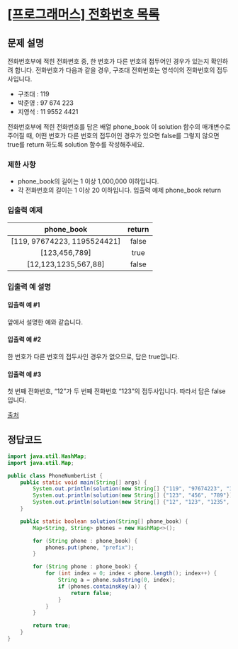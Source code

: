 # [\[프로그래머스\] 전화번호 목록](https://programmers.co.kr/learn/courses/30/lessons/42577)

## 문제 설명

전화번호부에 적힌 전화번호 중, 한 번호가 다른 번호의 접두어인 경우가 있는지 확인하려 합니다. 전화번호가 다음과 같을 경우, 구조대 전화번호는 영석이의 전화번호의 접두사입니다.

- 구조대 : 119
- 박준영 : 97 674 223
- 지영석 : 11 9552 4421

전화번호부에 적힌 전화번호를 담은 배열 phone_book 이 solution 함수의 매개변수로 주어질 때, 어떤 번호가 다른 번호의 접두어인 경우가 있으면 false를 그렇지 않으면 true를 return 하도록
solution 함수를 작성해주세요.

### 제한 사항

- phone_book의 길이는 1 이상 1,000,000 이하입니다.
- 각 전화번호의 길이는 1 이상 20 이하입니다. 입출력 예제 phone_book return

### 입출력 예제

phone_book | return
:---: | :---:
[119, 97674223, 1195524421] | false
[123,456,789] | true
[12,123,1235,567,88] | false

### 입출력 예 설명

#### 입출력 예 #1

앞에서 설명한 예와 같습니다.

#### 입출력 예 #2

한 번호가 다른 번호의 접두사인 경우가 없으므로, 답은 true입니다.

#### 입출력 예 #3

첫 번째 전화번호, “12”가 두 번째 전화번호 “123”의 접두사입니다. 따라서 답은 false입니다.

[출처](https://nordic.icpc.io/)

## 정답코드

```java
import java.util.HashMap;
import java.util.Map;

public class PhoneNumberList {
    public static void main(String[] args) {
        System.out.println(solution(new String[] {"119", "97674223", "1195524421"}));
        System.out.println(solution(new String[] {"123", "456", "789"}));
        System.out.println(solution(new String[] {"12", "123", "1235", "567", "88"}));
    }

    public static boolean solution(String[] phone_book) {
        Map<String, String> phones = new HashMap<>();

        for (String phone : phone_book) {
            phones.put(phone, "prefix");
        }

        for (String phone : phone_book) {
            for (int index = 0; index < phone.length(); index++) {
                String a = phone.substring(0, index);
                if (phones.containsKey(a)) {
                    return false;
                }
            }
        }

        return true;
    }
}
```
